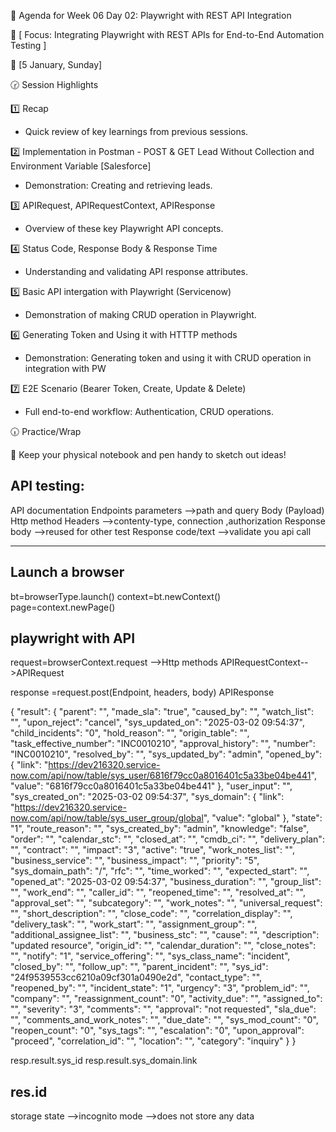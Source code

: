 📑 Agenda for Week 06 Day 02: Playwright with REST API Integration  

🎯 [ Focus: Integrating Playwright with REST APIs for End-to-End Automation Testing ]

📆 [5 January, Sunday]  

🕝 Session Highlights  

1️⃣ Recap  
* Quick review of key learnings from previous sessions.  

2️⃣ Implementation in Postman - POST & GET Lead Without Collection and Environment Variable [Salesforce]  
* Demonstration: Creating and retrieving leads.  

3️⃣  APIRequest, APIRequestContext, APIResponse  
* Overview of these key Playwright API concepts.

4️⃣ Status Code, Response Body & Response Time  
* Understanding and validating API response attributes.

5️⃣ Basic API intergation with Playwright (Servicenow)  
* Demonstration of making CRUD operation in Playwright.  

6️⃣ Generating Token and Using it with HTTTP methods
* Demonstration: Generating token and using it with CRUD operation in integration with PW

7️⃣   E2E Scenario (Bearer Token, Create, Update & Delete)  
* Full end-to-end workflow: Authentication, CRUD operations.  



🕡 Practice/Wrap

📝 Keep your physical notebook and pen handy to sketch out ideas!



API testing:
-----------
API documentation
Endpoints
parameters -->path and query
Body (Payload)
Http method
Headers -->contenty-type, connection ,authorization
Response body -->reused for other test
Response code/text -->validate you api call

------------------------------------

Launch a browser 
 ------------
bt=browserType.launch()
context=bt.newContext()
page=context.newPage()

playwright with API
-----------------
request=browserContext.request -->Http methods
APIRequestContext-->APIRequest

 response =request.post(Endpoint, headers, body)
APIResponse


{
    "result": {
        "parent": "",
        "made_sla": "true",
        "caused_by": "",
        "watch_list": "",
        "upon_reject": "cancel",
        "sys_updated_on": "2025-03-02 09:54:37",
        "child_incidents": "0",
        "hold_reason": "",
        "origin_table": "",
        "task_effective_number": "INC0010210",
        "approval_history": "",
        "number": "INC0010210",
        "resolved_by": "",
        "sys_updated_by": "admin",
        "opened_by": {
            "link": "https://dev216320.service-now.com/api/now/table/sys_user/6816f79cc0a8016401c5a33be04be441",
            "value": "6816f79cc0a8016401c5a33be04be441"
        },
        "user_input": "",
        "sys_created_on": "2025-03-02 09:54:37",
        "sys_domain": {
            "link": "https://dev216320.service-now.com/api/now/table/sys_user_group/global",
            "value": "global"
        },
        "state": "1",
        "route_reason": "",
        "sys_created_by": "admin",
        "knowledge": "false",
        "order": "",
        "calendar_stc": "",
        "closed_at": "",
        "cmdb_ci": "",
        "delivery_plan": "",
        "contract": "",
        "impact": "3",
        "active": "true",
        "work_notes_list": "",
        "business_service": "",
        "business_impact": "",
        "priority": "5",
        "sys_domain_path": "/",
        "rfc": "",
        "time_worked": "",
        "expected_start": "",
        "opened_at": "2025-03-02 09:54:37",
        "business_duration": "",
        "group_list": "",
        "work_end": "",
        "caller_id": "",
        "reopened_time": "",
        "resolved_at": "",
        "approval_set": "",
        "subcategory": "",
        "work_notes": "",
        "universal_request": "",
        "short_description": "",
        "close_code": "",
        "correlation_display": "",
        "delivery_task": "",
        "work_start": "",
        "assignment_group": "",
        "additional_assignee_list": "",
        "business_stc": "",
        "cause": "",
        "description": "updated resource",
        "origin_id": "",
        "calendar_duration": "",
        "close_notes": "",
        "notify": "1",
        "service_offering": "",
        "sys_class_name": "incident",
        "closed_by": "",
        "follow_up": "",
        "parent_incident": "",
        "sys_id": "24f9539553cc6210a09cf301a0490e2d",
        "contact_type": "",
        "reopened_by": "",
        "incident_state": "1",
        "urgency": "3",
        "problem_id": "",
        "company": "",
        "reassignment_count": "0",
        "activity_due": "",
        "assigned_to": "",
        "severity": "3",
        "comments": "",
        "approval": "not requested",
        "sla_due": "",
        "comments_and_work_notes": "",
        "due_date": "",
        "sys_mod_count": "0",
        "reopen_count": "0",
        "sys_tags": "",
        "escalation": "0",
        "upon_approval": "proceed",
        "correlation_id": "",
        "location": "",
        "category": "inquiry"
    }
}


resp.result.sys_id
resp.result.sys_domain.link

res.id
-----------------------------------------------------
storage state 
 -->incognito mode -->does not store any data 
